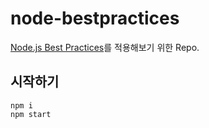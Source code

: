 # node-bestpractices

[Node.js Best Practices](https://github.com/i0natan/nodebestpractices)를 적용해보기 위한 Repo.

## 시작하기

```
npm i
npm start
```
